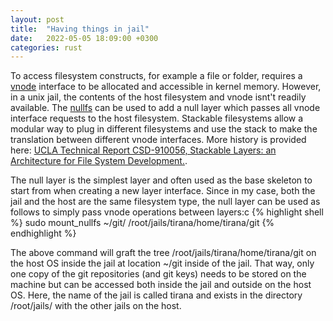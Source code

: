 ```yaml
---
layout: post
title:  "Having things in jail"
date:   2022-05-05 18:09:00 +0300
categories: rust
---
```


To access filesystem constructs, for example a file or folder, requires a [vnode](https://man.openbsd.org/vnode.9) interface to be allocated and accessible in kernel memory.  However, in a unix jail, the contents of the host filesystem and vnode isnt't readily available.  The [nullfs](https://www.freebsd.org/cgi/man.cgi?mount_nullfs(8)) can be used to add a null layer which passes all vnode interface requests to the host filesystem.  Stackable filesystems allow a modular way to plug in different filesystems and use the stack to make the translation between different vnode interfaces.  More history is provided here: [UCLA Technical Report CSD-910056, Stackable Layers: an Architecture for File System Development.](https://www.freebsd.org/cgi/man.cgi?mount_nullfs(8)).

The null layer is the simplest layer and often used as the base skeleton to start from when creating a new layer interface.  Since in my case, both the jail and the host are the same filesystem type, the null layer can be used as follows to simply pass vnode operations between layers:c
{% highlight shell %}
sudo mount_nullfs ~/git/ /root/jails/tirana/home/tirana/git
{% endhighlight %}

The above command will graft the tree /root/jails/tirana/home/tirana/git on the host OS inside the jail at location ~/git inside of the jail.  That way, only one copy of the git repositories (and git keys) needs to be stored on the machine but can be accessed both inside the jail and outside on the host OS.  Here, the name of the jail is called tirana and exists in the directory /root/jails/ with the other jails on the host.

